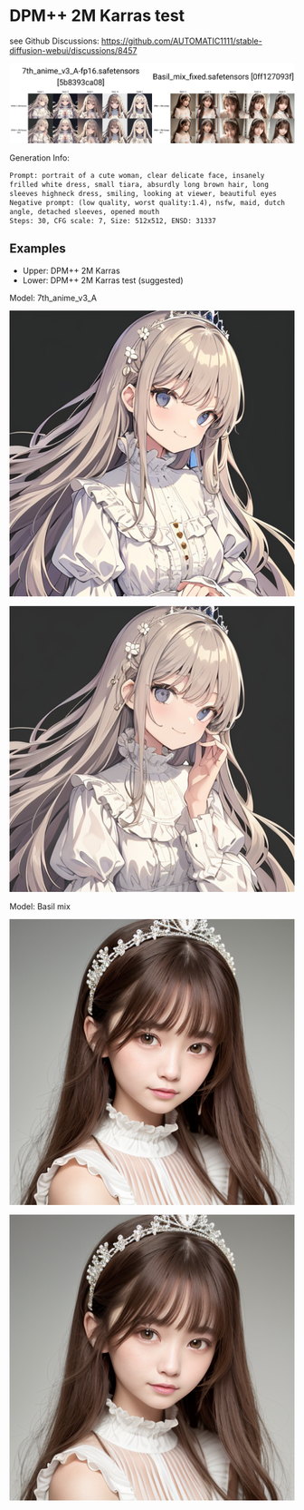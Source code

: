 # DPM++ 2M Karras test

see Github Discussions: https://github.com/AUTOMATIC1111/stable-diffusion-webui/discussions/8457

![sample 1](./images/sample1.jpg)

Generation Info:

```
Prompt: portrait of a cute woman, clear delicate face, insanely frilled white dress, small tiara, absurdly long brown hair, long sleeves highneck dress, smiling, looking at viewer, beautiful eyes
Negative prompt: (low quality, worst quality:1.4), nsfw, maid, dutch angle, detached sleeves, opened mouth
Steps: 30, CFG scale: 7, Size: 512x512, ENSD: 31337
```

## Examples

- Upper: DPM++ 2M Karras
- Lower: DPM++ 2M Karras test (suggested)

Model: 7th_anime_v3_A

![DPM++ 2M Karras](./images/sample2a.png)

![DPM++ 2M Karras test](./images/sample2b.png)

Model: Basil mix

![DPM++ 2M Karras](./images/sample3a.png)

![DPM++ 2M Karras test](./images/sample3b.png)
